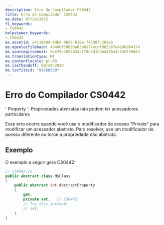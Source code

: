 ```yaml
---
description: Erro do Compilador CS0442
title: Erro do Compilador CS0442
ms.date: 07/20/2015
f1_keywords:
- CS0442
helpviewer_keywords:
- CS0442
ms.assetid: a411660d-0db6-4b63-b19e-f4538fc201e5
ms.openlocfilehash: 4d486f7d693a03b0177ecdf9d3267e424b964374
ms.sourcegitcommit: 5b475c1855b32cf78d2d1bbb4295e4c236f39464
ms.translationtype: MT
ms.contentlocale: pt-BR
ms.lasthandoff: 09/24/2020
ms.locfileid: "91168329"
---
```

# <a name="compiler-error-cs0442"></a>Erro do Compilador CS0442

' Property ': Propriedades abstratas não podem ter acessadores particulares  
  
 Esse erro ocorre quando você usa o modificador de acesso "Private" para modificar um acessador abstrato. Para resolver, use um modificador de acesso diferente ou torne a propriedade não abstrata.  
  
## <a name="example"></a>Exemplo  

 O exemplo a seguir gera CS0442:  
  
```csharp  
// CS0442.cs  
public abstract class MyClass
{  
    public abstract int AbstractProperty
    {  
        get;  
        private set;   // CS0442  
        // Try this instead:  
        // set;  
    }  
}  
```
